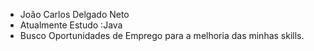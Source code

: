 - João Carlos Delgado Neto
- Atualmente Estudo :Java 
-  Busco Oportunidades de Emprego para a melhoria  das minhas skills.
